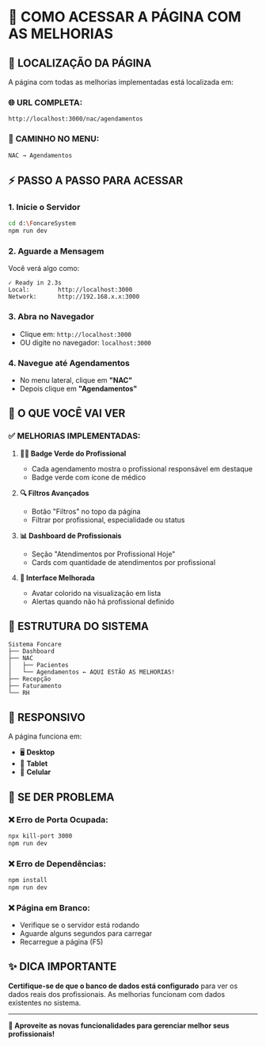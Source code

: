 # 🚀 COMO ACESSAR A PÁGINA COM AS MELHORIAS

## 📍 **LOCALIZAÇÃO DA PÁGINA**

A página com todas as melhorias implementadas está localizada em:

### 🌐 **URL COMPLETA:**
```
http://localhost:3000/nac/agendamentos
```

### 📁 **CAMINHO NO MENU:**
```
NAC → Agendamentos
```

## ⚡ **PASSO A PASSO PARA ACESSAR**

### 1. **Inicie o Servidor**
```bash
cd d:\FoncareSystem
npm run dev
```

### 2. **Aguarde a Mensagem**
Você verá algo como:
```
✓ Ready in 2.3s
Local:        http://localhost:3000
Network:      http://192.168.x.x:3000
```

### 3. **Abra no Navegador**
- Clique em: `http://localhost:3000`
- OU digite no navegador: `localhost:3000`

### 4. **Navegue até Agendamentos**
- No menu lateral, clique em **"NAC"**
- Depois clique em **"Agendamentos"**

## 🎯 **O QUE VOCÊ VAI VER**

### ✅ **MELHORIAS IMPLEMENTADAS:**

1. **👨‍⚕️ Badge Verde do Profissional**
   - Cada agendamento mostra o profissional responsável em destaque
   - Badge verde com ícone de médico

2. **🔍 Filtros Avançados**
   - Botão "Filtros" no topo da página
   - Filtrar por profissional, especialidade ou status

3. **📊 Dashboard de Profissionais**
   - Seção "Atendimentos por Profissional Hoje"
   - Cards com quantidade de atendimentos por profissional

4. **🎨 Interface Melhorada**
   - Avatar colorido na visualização em lista
   - Alertas quando não há profissional definido

## 🏥 **ESTRUTURA DO SISTEMA**

```
Sistema Foncare
├── Dashboard
├── NAC
│   ├── Pacientes
│   └── Agendamentos ← AQUI ESTÃO AS MELHORIAS! 
├── Recepção
├── Faturamento
└── RH
```

## 📱 **RESPONSIVO**

A página funciona em:
- 🖥️ **Desktop**
- 📱 **Tablet** 
- 📲 **Celular**

## 🔧 **SE DER PROBLEMA**

### ❌ **Erro de Porta Ocupada:**
```bash
npx kill-port 3000
npm run dev
```

### ❌ **Erro de Dependências:**
```bash
npm install
npm run dev
```

### ❌ **Página em Branco:**
- Verifique se o servidor está rodando
- Aguarde alguns segundos para carregar
- Recarregue a página (F5)

## ✨ **DICA IMPORTANTE**

**Certifique-se de que o banco de dados está configurado** para ver os dados reais dos profissionais. As melhorias funcionam com dados existentes no sistema.

---

**🎉 Aproveite as novas funcionalidades para gerenciar melhor seus profissionais!**

